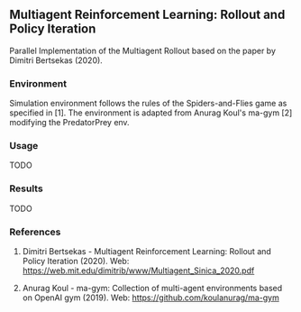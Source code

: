 ## Multiagent Reinforcement Learning: Rollout and Policy Iteration


Parallel Implementation of the Multiagent Rollout
based on the 
paper by Dimitri Bertsekas (2020).


### Environment

Simulation environment follows the rules of the Spiders-and-Flies game as 
specified in [1]. The environment is adapted from Anurag Koul's ma-gym [2] 
modifying the PredatorPrey env.


### Usage

TODO


### Results

TODO



### References

1. Dimitri Bertsekas - Multiagent Reinforcement Learning: Rollout and 
   Policy Iteration (2020).
   Web: https://web.mit.edu/dimitrib/www/Multiagent_Sinica_2020.pdf
   
2. Anurag Koul - ma-gym: Collection of multi-agent environments based 
   on OpenAI gym (2019). Web: https://github.com/koulanurag/ma-gym
   